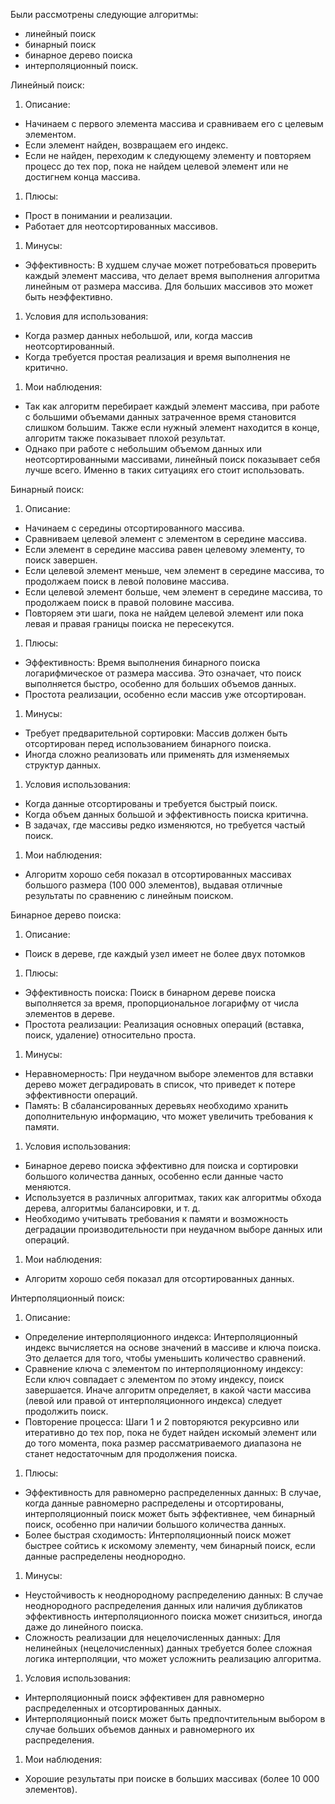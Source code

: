 Были рассмотрены следующие алгоритмы:

- линейный поиск
- бинарный поиск
- бинарное дерево поиска
- интерполяционный поиск.

Линейный поиск:

1. Описание:

- Начинаем с первого элемента массива и сравниваем его с целевым элементом.
- Если элемент найден, возвращаем его индекс.
- Если не найден, переходим к следующему элементу и повторяем процесс до тех пор, пока не найдем целевой элемент или не достигнем конца массива.

1. Плюсы:

- Прост в понимании и реализации.
- Работает для неотсортированных массивов.

1. Минусы:

- Эффективность: В худшем случае может потребоваться проверить каждый элемент массива, что делает время выполнения алгоритма линейным от размера массива. Для больших массивов это может быть неэффективно.

1. Условия для использования:

- Когда размер данных небольшой, или, когда массив неотсортированный.
- Когда требуется простая реализация и время выполнения не критично.

1. Мои наблюдения:

- Так как алгоритм перебирает каждый элемент массива, при работе с большими объемами данных затраченное время становится слишком большим. Также если нужный элемент находится в конце, алгоритм также показывает плохой результат.
- Однако при работе с небольшим объемом данных или неотсортированными массивами, линейный поиск показывает себя лучше всего. Именно в таких ситуациях его стоит использовать.

Бинарный поиск:

1. Описание:

- Начинаем с середины отсортированного массива.
- Сравниваем целевой элемент с элементом в середине массива.
- Если элемент в середине массива равен целевому элементу, то поиск завершен.
- Если целевой элемент меньше, чем элемент в середине массива, то продолжаем поиск в левой половине массива.
- Если целевой элемент больше, чем элемент в середине массива, то продолжаем поиск в правой половине массива.
- Повторяем эти шаги, пока не найдем целевой элемент или пока левая и правая границы поиска не пересекутся.

1. Плюсы:

- Эффективность: Время выполнения бинарного поиска логарифмическое от размера массива. Это означает, что поиск выполняется быстро, особенно для больших объемов данных.
- Простота реализации, особенно если массив уже отсортирован.

1. Минусы:

- Требует предварительной сортировки: Массив должен быть отсортирован перед использованием бинарного поиска.
- Иногда сложно реализовать или применять для изменяемых структур данных.

1. Условия использования:

- Когда данные отсортированы и требуется быстрый поиск.
- Когда объем данных большой и эффективность поиска критична.
- В задачах, где массивы редко изменяются, но требуется частый поиск.

1. Мои наблюдения:

- Алгоритм хорошо себя показал в отсортированных массивах большого размера (100 000 элементов), выдавая отличные результаты по сравнению с линейным поиском.

Бинарное дерево поиска:

1. Описание:

- Поиск в дереве, где каждый узел имеет не более двух потомков

1. Плюсы:

- Эффективность поиска: Поиск в бинарном дереве поиска выполняется за время, пропорциональное логарифму от числа элементов в дереве.
- Простота реализации: Реализация основных операций (вставка, поиск, удаление) относительно проста.

1. Минусы:

- Неравномерность: При неудачном выборе элементов для вставки дерево может деградировать в список, что приведет к потере эффективности операций.
- Память: В сбалансированных деревьях необходимо хранить дополнительную информацию, что может увеличить требования к памяти.

1. Условия использования:

- Бинарное дерево поиска эффективно для поиска и сортировки большого количества данных, особенно если данные часто меняются.
- Используется в различных алгоритмах, таких как алгоритмы обхода дерева, алгоритмы балансировки, и т. д.
- Необходимо учитывать требования к памяти и возможность деградации производительности при неудачном выборе данных или операций.

1. Мои наблюдения:

- Алгоритм хорошо себя показал для отсортированных данных.

Интерполяционный поиск:

1. Описание:

- Определение интерполяционного индекса: Интерполяционный индекс вычисляется на основе значений в массиве и ключа поиска. Это делается для того, чтобы уменьшить количество сравнений.
- Сравнение ключа с элементом по интерполяционному индексу: Если ключ совпадает с элементом по этому индексу, поиск завершается. Иначе алгоритм определяет, в какой части массива (левой или правой от интерполяционного индекса) следует продолжить поиск.
- Повторение процесса: Шаги 1 и 2 повторяются рекурсивно или итеративно до тех пор, пока не будет найден искомый элемент или до того момента, пока размер рассматриваемого диапазона не станет недостаточным для продолжения поиска.

1. Плюсы:

- Эффективность для равномерно распределенных данных: В случае, когда данные равномерно распределены и отсортированы, интерполяционный поиск может быть эффективнее, чем бинарный поиск, особенно при наличии большого количества данных.
- Более быстрая сходимость: Интерполяционный поиск может быстрее сойтись к искомому элементу, чем бинарный поиск, если данные распределены неоднородно.

1. Минусы:

- Неустойчивость к неоднородному распределению данных: В случае неоднородного распределения данных или наличия дубликатов эффективность интерполяционного поиска может снизиться, иногда даже до линейного поиска.
- Сложность реализации для нецелочисленных данных: Для нелинейных (нецелочисленных) данных требуется более сложная логика интерполяции, что может усложнить реализацию алгоритма.

1. Условия использования:

- Интерполяционный поиск эффективен для равномерно распределенных и отсортированных данных.
- Интерполяционный поиск может быть предпочтительным выбором в случае больших объемов данных и равномерного их распределения.

1. Мои наблюдения:

- Хорошие результаты при поиске в больших массивах (более 10 000 элементов).